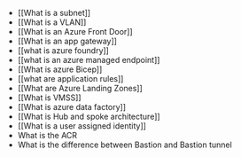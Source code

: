 
- [[What is a subnet]]
- [[What is a VLAN]]
- [[What is an Azure Front Door]]
- [[What is an app gateway]]
- [[what is azure foundry]]
- [[what is an azure managed endpoint]]
- [[What is azure Bicep]]
- [[what are application rules]]
- [[What are Azure Landing Zones]]
- [[What is VMSS]]
- [[What is azure data factory]]
- [[What is Hub and spoke architecture]]
- [[What is a user assigned identity]]
- What is the ACR
- What is the difference between Bastion and Bastion tunnel